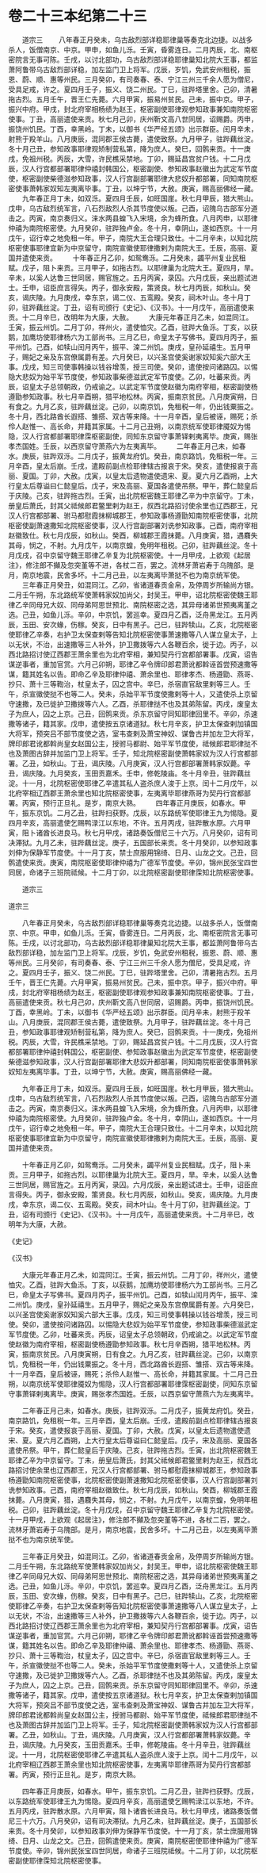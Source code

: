 # 卷二十三本纪第二十三

　　道宗三 　　八年春正月癸未，乌古敌烈部详稳耶律巢等奏克北边捷。以战多杀人，饭僧南京、中京。甲申，如鱼儿泺。壬寅，昏雾连日。二月丙辰，北、南枢密院言无事可陈。壬戌，以讨北部功，乌古敌烈部详稳耶律巢知北院大王事，都监萧阿鲁带乌古敌烈部详稳，加左监门卫上将军。戊辰，岁饥，免武安州租税，振恩、蔚、顺、惠等州民。三月癸卯，有司奏春、泰、宁江三州三千余人愿为僧尼，受具足戒，许之。夏四月壬子，振义、饶二州民。丁巳，驻跸塔里舍。己卯，清暑拖古烈。五月壬午，晋王仁先薨。六月甲寅，振易州贫民。己未，振中京。甲子，振兴中府。甲戌，封北府宰相杨绩为赵王，枢密副使耶律观参知政事兼知南院枢密使事。丁丑，高丽遣使来贡。秋七月己卯，庆州靳文高八世同居，诏赐爵。丙申，振饶州饥民。丁酉，幸黑岭。丁未，以御书《华严经五颂》出示群臣。闰月辛未，射熊于羖羊山。八月庚辰，混同郡王侯古薨，遣使致祭。九月甲子，驻跸藕丝淀。冬十月己丑，参知政事耶律观矫制营私第，降为庶人。癸巳，回鹘来贡。十一庚戌，免祖州税。丙辰，大雪，许民樵采禁地。丁卯，赐延昌宫贫户钱。十二月戊辰，汉人行宫都部署耶律仲禧封韩国公，枢密副使、参知政事赵徽出为武定军节度使，枢密副使柴德滋参知政事，汉人行宫副部署耶律大悲奴升都部署，同知南院枢密使事萧韩家奴知左夷离毕事。丁丑，以坤宁节，大赦。庚寅，赐高丽佛经一藏。 　　九年春正月丁未，如双泺。夏四月壬辰，如旺国崖。秋七月甲辰，猎大熊山。戊申，乌古敌烈统军言，八石烈敌烈人杀其节度使以叛。己酉，诏隗乌古部军分道击之。丙寅，南京奏归义。涞水两县蝗飞入宋境，余为蜂所食。八月丙申，以耶律仲禧为南院枢密使。九月癸卯，驻跸独卢金。冬十月，幸阴山，遂如西京。十一月戊午，诏行幸之地免租一年。甲子，南院大王合理只致仕。十二月辛未，以知北院枢密使事耶律宜新为中京留守，南院宣徽使耶律撒剌为南院大王。壬辰，高丽、夏国并遣使来贡。 　　十年春正月乙卯，如鸳鸯泺。二月癸未，蠲平州复业民租赋。戊子，阻卜来贡。三月甲子，如拖古烈。以耶律巢为北院大王。夏四月，旱。辛未，以奚人达鲁三世同居，赐官旌之。五月丙寅，录囚。六月戊辰，亲出题试进士。壬申，诏臣庶言得失。丙子，御永安殿，策贤良。秋七月丙辰，如秋山。癸亥，谒庆陵。九月庚戌，幸东京，谒二仪、五鸾殿。癸亥，祠木叶山。冬十月丁卯，驻跸藕丝淀。丁丑，诏有司颁行《史记》、《汉书》。十一月戊午，高丽遣使来贡。十二月辛巳，改明年为大康，大赦。 　　大康元年春正月乙未，如混同江。壬寅，振云州饥。二月丁卯，祥州火，遣使恤灾。乙酉，驻跸大鱼泺。丁亥，以获鹅，加鹰坊使耶律杨六为工部尚书。三月乙巳，命皇太子写佛书。夏四月丙子，振平州饥。己酉，如犊山闰月丙午，振平、滦二州饥。庚戌，皇孙延禧生。五月甲子，赐妃之亲及东宫僚属爵有差。六月癸巳，以兴圣宫使奚谢家奴知奚六部大王事。戊戌，知三司使事韩操以钱谷增羡，授三司使。癸卯，遣使按问诸路囚。以惕隐大悲奴为始平军节度使，参知政事柴德滋武定军节度使。乙卯，吐蕃来贡。丙辰，诏皇太子总领朝政，仍戒谕之。以武定军节度使赵徽为南府宰相，枢密副使杨遵勖参知政事。秋七月辛酉朔，猎平地松林。丙寅，振南京贫民。八月庚寅朔，日有食之。九月乙亥，驻跸藕丝淀。己卯，以南京饥，免租税一年，仍出钱粟振之。冬十月，西北路酋长遐搭、雏搭、双古等来降。十一月辛酉，皇后被诬，赐死；杀伶人赵惟一、高长命，并籍其家属。十二月己丑朔，以南京统军使耶律魇奴为惕隐，汉人行宫都部署耶律霂枢密副使，同知东京留守事萧铎剌夷离毕。庚寅，赐张孝杰国姓。壬辰，以西京留守萧燕六为左夷离毕。 　　二年春正月己未，如春水。庚辰，驻跸双泺。二月戊子，振黄龙府饥。癸丑，南京路饥，免租税一年。三月辛酉，皇太后崩。壬戌，遣殿前副点检耶律辖古报哀于宋。癸亥，遣使报哀于高丽、夏国。丁卯，大赦。戊寅，以皇太后遗物遣使遗宋、夏。夏六月乙酉朔，上大行皇太后尊谥曰仁懿皇后。戊子，宋及高丽、夏国各遣使吊祭。甲午，葬仁懿皇后于庆陵。己亥，驻跸拖古烈。壬寅，出北院枢密魏王耶律乙辛为中京留守。丁未，册皇后萧氏，封其父祗候郎君鳖里剌为赵王，叔西北路招讨使余里也辽西郡王，兄汉人行宫都部署、驸马都慰霞抹柳城郡王，参知政事杨遵勖知南院枢密使事，北院枢密使副萧速撒知北院枢密使事，汉人行宫副部署刘诜参知政事。己酉，南府宰相赵徽致仕。秋七月戊辰，如秋山。癸酉，柳城郡王霞抹薨。八月庚寅，猎，遇麛失其母，悯之，不射。九月戊午，以南京蝗，免明年租税。己卯，驻跸藕丝淀。冬十月戊戌，召中京留守魏王耶律乙辛复为北院枢密使。十一月甲戌，上欲观《起居注》，修注郎不攧及忽突堇等不进，各杖二百，罢之。流林牙萧岩寿于乌隗部。是月，南京地震，民舍多坏。十二月己丑，以左夷离毕萧挞不也为南京统军使。 　　三年春正月癸丑，如混同江。乙卯，省诸道春贡金帛，及停周岁所输尚方银。二月壬午朔，东北路统军使萧韩家奴加尚父，封吴王。甲申，诏北院枢密使魏王耶律乙辛同母兄大奴、同母弟阿思世预北、南院枢密之选，其异母诸弟世预夷离堇之选。己丑，如鱼儿泺。辛卯，中京饥，罢巡幸。夏四月乙酉，泛舟黑龙江。五月丙辰，玉田、安次蝝，伤稼。癸亥，日中有黑子。己巳，驻跸犊山。乙亥，北院枢密使耶律乙辛奏，右护卫太保查剌等告知北院枢密使事萧速撒等八人谋立皇太子，上以无状，不治，出速撒等三人补外，护卫撒拨等六人各鞭百余，徙于边。丙子，以西北路招讨使辽西郡王萧余里也为北府宰相，兼知契丹行宫都部署事。戊寅，诏告谋逆事者，重加官赏。六月己卯朔，耶律乙辛令牌印郎君萧讹都斡诬首尝预速撒等谋，籍其姓名以告。即命乙辛及耶律仲禧、萧余里也、耶律孝杰、杨遵勖、燕哥、抄只、萧十三等鞫治，杖皇太子，囚之宫中。辛巳，杀宿直官敌里剌等三人。壬午，杀宣徽使挞不也等二人。癸未，杀始平军节度使撒剌等十人，又遣使杀上京留守速撒，及已徙护卫撒拨等六人。乙酉，杀耶律挞不也及其弟陈留。丙戌，废皇太子为庶人，囚之上京。己丑，回鹘来贡。杀东京留守同知耶律回里不。辛卯，杀速撒等诸子，籍其家。戊申，遣使按五京诸道狱。秋七月辛亥，护卫太保查剌加镇国大将军，预突吕不部节度使之选，室韦查剌及萧宝神奴、谋鲁古并加左卫大将军，牌印郎君讹都斡尚皇女赵国公主，授驸马都尉、始平军节度使，祗候郎君耶律挞不也及萧图古辞并加监门卫上将军。壬子，知北院枢密副使萧韩家奴为汉人行宫都部署。乙丑，如秋山。丁丑，谒庆陵。八月庚寅，汉人行宫都部署萧韩家奴薨。辛丑，谒庆陵。九月癸亥，玉田贡嘉禾。壬申，修乾陵庙。冬十月辛丑，驻跸藕丝淀。十一月，北院枢密使耶律乙辛遣其私人盗杀庶人浚于上京。闰十二月戊午，以北府宰相辽西郡王萧余里也知北院枢密使事，左夷离毕耶律燕哥为契丹行宫都部署。丙寅，预行正旦礼。是岁，南京大熟。 　　四年春正月庚辰，如春水。甲午，振东京饥。二月乙丑，驻跸扫获野。戊辰，以东路统军使耶律王九为惕隐。夏四月辛亥，高丽遣使乞赐鸭渌江以东地，不许。五月丙戌，驻跸散水原。六月甲寅，阻卜诸酋长进良马。秋七月甲戌，诸路奏饭僧尼三十六万。八月癸卯，诏有司决滞狱。九月乙未，驻跸藕丝淀。庚子，五国部长来贡。冬十月癸卯，以参知政事刘伸为保静军节度使。十一月丁亥，禁士庶服用锦绮、日月、山龙之文。己丑，回鹘遣使来贡。庚寅，南院枢密使耶律仲禧为广德军节度使。辛卯，锦州民张宝四世同居，命诸子三班院祗候。十二月丁卯，以北院枢密副使耶律霂知北院枢密使事。

　　道宗三

道宗三

　　八年春正月癸未，乌古敌烈部详稳耶律巢等奏克北边捷。以战多杀人，饭僧南京、中京。甲申，如鱼儿泺。壬寅，昏雾连日。二月丙辰，北、南枢密院言无事可陈。壬戌，以讨北部功，乌古敌烈部详稳耶律巢知北院大王事，都监萧阿鲁带乌古敌烈部详稳，加左监门卫上将军。戊辰，岁饥，免武安州租税，振恩、蔚、顺、惠等州民。三月癸卯，有司奏春、泰、宁江三州三千余人愿为僧尼，受具足戒，许之。夏四月壬子，振义、饶二州民。丁巳，驻跸塔里舍。己卯，清暑拖古烈。五月壬午，晋王仁先薨。六月甲寅，振易州贫民。己未，振中京。甲子，振兴中府。甲戌，封北府宰相杨绩为赵王，枢密副使耶律观参知政事兼知南院枢密使事。丁丑，高丽遣使来贡。秋七月己卯，庆州靳文高八世同居，诏赐爵。丙申，振饶州饥民。丁酉，幸黑岭。丁未，以御书《华严经五颂》出示群臣。闰月辛未，射熊于羖羊山。八月庚辰，混同郡王侯古薨，遣使致祭。九月甲子，驻跸藕丝淀。冬十月己丑，参知政事耶律观矫制营私第，降为庶人。癸巳，回鹘来贡。十一庚戌，免祖州税。丙辰，大雪，许民樵采禁地。丁卯，赐延昌宫贫户钱。十二月戊辰，汉人行宫都部署耶律仲禧封韩国公，枢密副使、参知政事赵徽出为武定军节度使，枢密副使柴德滋参知政事，汉人行宫副部署耶律大悲奴升都部署，同知南院枢密使事萧韩家奴知左夷离毕事。丁丑，以坤宁节，大赦。庚寅，赐高丽佛经一藏。

　　九年春正月丁未，如双泺。夏四月壬辰，如旺国崖。秋七月甲辰，猎大熊山。戊申，乌古敌烈统军言，八石烈敌烈人杀其节度使以叛。己酉，诏隗乌古部军分道击之。丙寅，南京奏归义。涞水两县蝗飞入宋境，余为蜂所食。八月丙申，以耶律仲禧为南院枢密使。九月癸卯，驻跸独卢金。冬十月，幸阴山，遂如西京。十一月戊午，诏行幸之地免租一年。甲子，南院大王合理只致仕。十二月辛未，以知北院枢密使事耶律宜新为中京留守，南院宣徽使耶律撒剌为南院大王。壬辰，高丽、夏国并遣使来贡。

　　十年春正月乙卯，如鸳鸯泺。二月癸未，蠲平州复业民租赋。戊子，阻卜来贡。三月甲子，如拖古烈。以耶律巢为北院大王。夏四月，旱。辛未，以奚人达鲁三世同居，赐官旌之。五月丙寅，录囚。六月戊辰，亲出题试进士。壬申，诏臣庶言得失。丙子，御永安殿，策贤良。秋七月丙辰，如秋山。癸亥，谒庆陵。九月庚戌，幸东京，谒二仪、五鸾殿。癸亥，祠木叶山。冬十月丁卯，驻跸藕丝淀。丁丑，诏有司颁行《史记》、《汉书》。十一月戊午，高丽遣使来贡。十二月辛巳，改明年为大康，大赦。

《史记》

《汉书》

　　大康元年春正月乙未，如混同江。壬寅，振云州饥。二月丁卯，祥州火，遣使恤灾。乙酉，驻跸大鱼泺。丁亥，以获鹅，加鹰坊使耶律杨六为工部尚书。三月乙巳，命皇太子写佛书。夏四月丙子，振平州饥。己酉，如犊山闰月丙午，振平、滦二州饥。庚戌，皇孙延禧生。五月甲子，赐妃之亲及东宫僚属爵有差。六月癸巳，以兴圣宫使奚谢家奴知奚六部大王事。戊戌，知三司使事韩操以钱谷增羡，授三司使。癸卯，遣使按问诸路囚。以惕隐大悲奴为始平军节度使，参知政事柴德滋武定军节度使。乙卯，吐蕃来贡。丙辰，诏皇太子总领朝政，仍戒谕之。以武定军节度使赵徽为南府宰相，枢密副使杨遵勖参知政事。秋七月辛酉朔，猎平地松林。丙寅，振南京贫民。八月庚寅朔，日有食之。九月乙亥，驻跸藕丝淀。己卯，以南京饥，免租税一年，仍出钱粟振之。冬十月，西北路酋长遐搭、雏搭、双古等来降。十一月辛酉，皇后被诬，赐死；杀伶人赵惟一、高长命，并籍其家属。十二月己丑朔，以南京统军使耶律魇奴为惕隐，汉人行宫都部署耶律霂枢密副使，同知东京留守事萧铎剌夷离毕。庚寅，赐张孝杰国姓。壬辰，以西京留守萧燕六为左夷离毕。

　　二年春正月己未，如春水。庚辰，驻跸双泺。二月戊子，振黄龙府饥。癸丑，南京路饥，免租税一年。三月辛酉，皇太后崩。壬戌，遣殿前副点检耶律辖古报哀于宋。癸亥，遣使报哀于高丽、夏国。丁卯，大赦。戊寅，以皇太后遗物遣使遗宋、夏。夏六月乙酉朔，上大行皇太后尊谥曰仁懿皇后。戊子，宋及高丽、夏国各遣使吊祭。甲午，葬仁懿皇后于庆陵。己亥，驻跸拖古烈。壬寅，出北院枢密魏王耶律乙辛为中京留守。丁未，册皇后萧氏，封其父祗候郎君鳖里剌为赵王，叔西北路招讨使余里也辽西郡王，兄汉人行宫都部署、驸马都慰霞抹柳城郡王，参知政事杨遵勖知南院枢密使事，北院枢密使副萧速撒知北院枢密使事，汉人行宫副部署刘诜参知政事。己酉，南府宰相赵徽致仕。秋七月戊辰，如秋山。癸酉，柳城郡王霞抹薨。八月庚寅，猎，遇麛失其母，悯之，不射。九月戊午，以南京蝗，免明年租税。己卯，驻跸藕丝淀。冬十月戊戌，召中京留守魏王耶律乙辛复为北院枢密使。十一月甲戌，上欲观《起居注》，修注郎不攧及忽突堇等不进，各杖二百，罢之。流林牙萧岩寿于乌隗部。是月，南京地震，民舍多坏。十二月己丑，以左夷离毕萧挞不也为南京统军使。

　　三年春正月癸丑，如混同江。乙卯，省诸道春贡金帛，及停周岁所输尚方银。二月壬午朔，东北路统军使萧韩家奴加尚父，封吴王。甲申，诏北院枢密使魏王耶律乙辛同母兄大奴、同母弟阿思世预北、南院枢密之选，其异母诸弟世预夷离堇之选。己丑，如鱼儿泺。辛卯，中京饥，罢巡幸。夏四月乙酉，泛舟黑龙江。五月丙辰，玉田、安次蝝，伤稼。癸亥，日中有黑子。己巳，驻跸犊山。乙亥，北院枢密使耶律乙辛奏，右护卫太保查剌等告知北院枢密使事萧速撒等八人谋立皇太子，上以无状，不治，出速撒等三人补外，护卫撒拨等六人各鞭百余，徙于边。丙子，以西北路招讨使辽西郡王萧余里也为北府宰相，兼知契丹行宫都部署事。戊寅，诏告谋逆事者，重加官赏。六月己卯朔，耶律乙辛令牌印郎君萧讹都斡诬首尝预速撒等谋，籍其姓名以告。即命乙辛及耶律仲禧、萧余里也、耶律孝杰、杨遵勖、燕哥、抄只、萧十三等鞫治，杖皇太子，囚之宫中。辛巳，杀宿直官敌里剌等三人。壬午，杀宣徽使挞不也等二人。癸未，杀始平军节度使撒剌等十人，又遣使杀上京留守速撒，及已徙护卫撒拨等六人。乙酉，杀耶律挞不也及其弟陈留。丙戌，废皇太子为庶人，囚之上京。己丑，回鹘来贡。杀东京留守同知耶律回里不。辛卯，杀速撒等诸子，籍其家。戊申，遣使按五京诸道狱。秋七月辛亥，护卫太保查剌加镇国大将军，预突吕不部节度使之选，室韦查剌及萧宝神奴、谋鲁古并加左卫大将军，牌印郎君讹都斡尚皇女赵国公主，授驸马都尉、始平军节度使，祗候郎君耶律挞不也及萧图古辞并加监门卫上将军。壬子，知北院枢密副使萧韩家奴为汉人行宫都部署。乙丑，如秋山。丁丑，谒庆陵。八月庚寅，汉人行宫都部署萧韩家奴薨。辛丑，谒庆陵。九月癸亥，玉田贡嘉禾。壬申，修乾陵庙。冬十月辛丑，驻跸藕丝淀。十一月，北院枢密使耶律乙辛遣其私人盗杀庶人浚于上京。闰十二月戊午，以北府宰相辽西郡王萧余里也知北院枢密使事，左夷离毕耶律燕哥为契丹行宫都部署。丙寅，预行正旦礼。是岁，南京大熟。

　　四年春正月庚辰，如春水。甲午，振东京饥。二月乙丑，驻跸扫获野。戊辰，以东路统军使耶律王九为惕隐。夏四月辛亥，高丽遣使乞赐鸭渌江以东地，不许。五月丙戌，驻跸散水原。六月甲寅，阻卜诸酋长进良马。秋七月甲戌，诸路奏饭僧尼三十六万。八月癸卯，诏有司决滞狱。九月乙未，驻跸藕丝淀。庚子，五国部长来贡。冬十月癸卯，以参知政事刘伸为保静军节度使。十一月丁亥，禁士庶服用锦绮、日月、山龙之文。己丑，回鹘遣使来贡。庚寅，南院枢密使耶律仲禧为广德军节度使。辛卯，锦州民张宝四世同居，命诸子三班院祗候。十二月丁卯，以北院枢密副使耶律霂知北院枢密使事。
